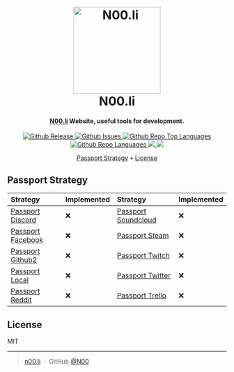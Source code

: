 <h1 align="center">
  <br>
  <a href="http://n00.li" target="_blank"><img src="" alt="N00.li" width="200"></a>
  <br>
  N00.li
  <br>
</h1>

<h4 align="center"><a href="http://n00.li" target="_blank">N00.li</a> Website, useful tools for development.</h4>

<p align="center">
  <a href="https://github.com/N00DotLi/www.n00.li" target="_blank">
    <img src="https://img.shields.io/github/release/N00DotLi/www.n00.li.svg?style=for-the-badge" alt="Github Release">
  </a>
  <a href="https://github.com/N00DotLi/www.n00.li/issues" target="_blank">
    <img src="https://img.shields.io/github/issues/N00DotLi/www.n00.li.svg?style=for-the-badge" alt="Github Issues">
  </a>
  <a href="https://github.com/N00DotLi/www.n00.li" target="_blank">
    <img src="https://img.shields.io/github/languages/top/N00DotLi/www.n00.li.svg?style=for-the-badge" alt="Github Repo Top Languages">
  </a>
  <a href="https://github.com/N00DotLi/www.n00.li" target="_blank">
    <img src="https://img.shields.io/github/languages/count/N00DotLi/www.n00.li.svg?style=for-the-badge" alt="Github Repo Languages">
  </a>
  <a href="https://discord.gg/5sZSvRs" target="_blank">
    <img src="https://img.shields.io/discord/387370799507701780.svg?style=for-the-badge">
  </a>
  <a href="http://n00.li" target="_blank">
    <img src="https://img.shields.io/badge/N00-website-brightgreen.svg?style=for-the-badge&logo=data%3Aimage%2Fpng%3Bbase64%2CiVBORw0KGgoAAAANSUhEUgAAAA4AAAAOCAYAAAAfSC3RAAAABmJLR0QA%2FwD%2FAP%2BgvaeTAAAACXBIWXMAAA3XAAAN1wFCKJt4AAAAB3RJTUUH4gEdFgQT8DLtwwAAAB1pVFh0Q29tbWVudAAAAAAAQ3JlYXRlZCB3aXRoIEdJTVBkLmUHAAABNklEQVQoz3WQvS4DUBiGn6Olq8kdVGKXEiWVWCRi4QZsXIDBLTBaiPhpXIClgxVNCDEaTGxMEtRPW%2BUx9EiO0jc5OSfn/Z7vPedDrahv6mNcDXVNDQBqMd49Rf9NrWSBGWAVOKetfmAPGAAWgGngHlgB6kABWM4CF8BhCOEkgqhnwLVaAy6BKnAQQmiqLaBBUty5j6if6jqJ1Fm1hjqvTnSBx2xrX80k4Avqh%2Fqq5lMoSchHeKszsa7exAajHRDJZFvqdnzhM2pNnVPLalMtdkkeVr%2FUW%2FUd9UWdjWY5ds53SR6M9X%2FATBxESy11GVhRnfsFJgmb8c%2BF%2F2CAnp%2FaaPSqO8AxsAucqkMhBABCCKjj6lEWyAFFtS%2Bep4C7EMKimgOu1CXgIYYUgBJq1b%2BaTJ698Y9f%2FQZHYpRag6SBzwAAAABJRU5ErkJggg%3D%3D">
  </a>
</p>

<p align="center">
  <a href="#passport-strategy">Passport Strategy</a> •
  <a href="#license">License</a>
</p>

## Passport Strategy

| Strategy                                          | Implemented | Strategy                                          | Implemented |
|:--------------------------------------------------|:------------|:--------------------------------------------------|:------------|
| [Passport Discord][passport-discord]              | ❌           | [Passport Soundcloud][passport-soundcloud]        | ❌           |
| [Passport Facebook][passport-facebook]            | ❌           | [Passport Steam][passport-steam]                  | ❌           |
| [Passport Github2][passport-github2]              | ❌           | [Passport Twitch][passport-twitch]                | ❌           |
| [Passport Local][passport-local]                  | ❌           | [Passport Twitter][passport-twitter]              | ❌           |
| [Passport Reddit][passport-reddit]                | ❌           | [Passport Trello][passport-trello]                | ❌           |

## License

MIT

---

> [n00.li](http://n00.li) &nbsp;&middot;&nbsp;
> GitHub [@N00](https://github.com/N00DotLi)

[x]:❌
[check]:✔

<!--
Repo References
-->

[repo]:https://github.com/N00DotLi/www.n00.li
[wiki]:https://github.com/N00DotLi/www.n00.li/wiki
[issues]:https://github.com/N00DotLi/www.n00.li/issues
[discord]:https://discord.gg/5sZSvRs
[n00]:http://n00.li

<!--
Link References
-->

[badge-release]:https://img.shields.io/github/release/N00DotLi/www.n00.li.svg?style=for-the-badge
[badge-issues]:https://img.shields.io/github/issues/N00DotLi/www.n00.li.svg?style=for-the-badge
[badge-discord]:https://img.shields.io/discord/387370799507701780.svg?style=for-the-badge
[badge-n00]:https://img.shields.io/badge/N00-website-brightgreen.svg?style=for-the-badge&logo=data%3Aimage%2Fpng%3Bbase64%2CiVBORw0KGgoAAAANSUhEUgAAAA4AAAAOCAYAAAAfSC3RAAAABmJLR0QA%2FwD%2FAP%2BgvaeTAAAACXBIWXMAAA3XAAAN1wFCKJt4AAAAB3RJTUUH4gEdFgQT8DLtwwAAAB1pVFh0Q29tbWVudAAAAAAAQ3JlYXRlZCB3aXRoIEdJTVBkLmUHAAABNklEQVQoz3WQvS4DUBiGn6Olq8kdVGKXEiWVWCRi4QZsXIDBLTBaiPhpXIClgxVNCDEaTGxMEtRPW%2BUx9EiO0jc5OSfn/Z7vPedDrahv6mNcDXVNDQBqMd49Rf9NrWSBGWAVOKetfmAPGAAWgGngHlgB6kABWM4CF8BhCOEkgqhnwLVaAy6BKnAQQmiqLaBBUty5j6if6jqJ1Fm1hjqvTnSBx2xrX80k4Avqh%2Fqq5lMoSchHeKszsa7exAajHRDJZFvqdnzhM2pNnVPLalMtdkkeVr%2FUW%2FUd9UWdjWY5ds53SR6M9X%2FATBxESy11GVhRnfsFJgmb8c%2BF%2F2CAnp%2FaaPSqO8AxsAucqkMhBABCCKjj6lEWyAFFtS%2Bep4C7EMKimgOu1CXgIYYUgBJq1b%2BaTJ698Y9f%2FQZHYpRag6SBzwAAAABJRU5ErkJggg%3D%3D
[badge-lang]:https://img.shields.io/github/languages/count/N00DotLi/www.n00.li.svg?style=for-the-badge
[badge-top-lang]:https://img.shields.io/github/languages/top/N00DotLi/www.n00.li.svg?style=for-the-badge
<!--
NPM Package References
-->

[passport-discord]:https://www.npmjs.com/package/passport-discord
[passport-facebook]:https://www.npmjs.com/package/passport-facebook
[passport-github2]:https://www.npmjs.com/package/passport-github2
[passport-local]:https://www.npmjs.com/package/passport-local
[passport-reddit]:https://www.npmjs.com/package/passport-reddit
[passport-soundcloud]:https://www.npmjs.com/package/passport-soundcloud
[passport-steam]:https://www.npmjs.com/package/passport-steam
[passport-twitch]:https://www.npmjs.com/package/passport-twitch
[passport-twitter]:https://www.npmjs.com/package/passport-twitter
[passport-trello]:https://www.npmjs.com/package/passport-trello